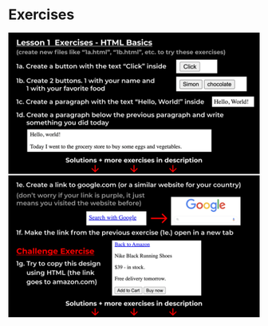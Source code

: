 # Exercises
![exercises1-1](https://github.com/fatmakhaledosman/SuperSimpleDev-html-css-course-2022/blob/main/1-exercise-solutions/lesson-01/images/160036623-8bde6501-5ee6-4577-92a4-6ffbc02e858b.png)
![exercises1-2](https://github.com/fatmakhaledosman/SuperSimpleDev-html-css-course-2022/blob/main/1-exercise-solutions/lesson-01/images/160036632-89153aef-a2ab-40a4-9fd8-7684513deedc.png)
